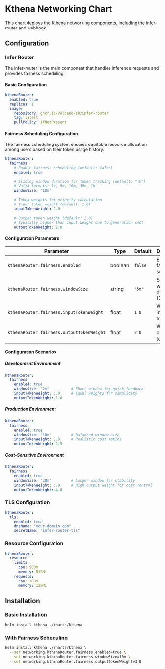 # Kthena Networking Chart

This chart deploys the Kthena networking components, including the infer-router and webhook.

## Configuration

### Infer Router

The infer-router is the main component that handles inference requests and provides fairness scheduling.

#### Basic Configuration

```yaml
kthenaRouter:
  enabled: true
  replicas: 1
  image:
    repository: ghcr.io/volcano-sh/infer-router
    tag: latest
    pullPolicy: IfNotPresent
```

#### Fairness Scheduling Configuration

The fairness scheduling system ensures equitable resource allocation among users based on their token usage history.

```yaml
kthenaRouter:
  fairness:
    # Enable fairness scheduling (default: false)
    enabled: true
    
    # Sliding window duration for token tracking (default: "1h")
    # Valid formats: 1m, 5m, 10m, 30m, 1h
    windowSize: "10m"
    
    # Token weights for priority calculation
    # Input token weight (default: 1.0)
    inputTokenWeight: 1.0
    
    # Output token weight (default: 2.0)
    # Typically higher than input weight due to generation cost
    outputTokenWeight: 2.0
```

#### Configuration Parameters

| Parameter | Type | Default | Description |
|-----------|------|---------|-------------|
| `kthenaRouter.fairness.enabled` | boolean | `false` | Enable fairness scheduling |
| `kthenaRouter.fairness.windowSize` | string | `"5m"` | Sliding window duration (1m-1h) |
| `kthenaRouter.fairness.inputTokenWeight` | float | `1.0` | Weight for input tokens (≥0) |
| `kthenaRouter.fairness.outputTokenWeight` | float | `2.0` | Weight for output tokens (≥0) |

#### Configuration Scenarios

##### Development Environment
```yaml
kthenaRouter:
  fairness:
    enabled: true
    windowSize: "2m"          # Short window for quick feedback
    inputTokenWeight: 1.0     # Equal weights for simplicity
    outputTokenWeight: 1.0
```

##### Production Environment
```yaml
kthenaRouter:
  fairness:
    enabled: true
    windowSize: "10m"         # Balanced window size
    inputTokenWeight: 1.0     # Realistic cost ratios
    outputTokenWeight: 2.5
```

##### Cost-Sensitive Environment
```yaml
kthenaRouter:
  fairness:
    enabled: true
    windowSize: "30m"         # Longer window for stability
    inputTokenWeight: 1.0     # High output weight for cost control
    outputTokenWeight: 4.0
```

### TLS Configuration

```yaml
kthenaRouter:
  tls:
    enabled: true
    dnsName: "your-domain.com"
    secretName: "infer-router-tls"
```

### Resource Configuration

```yaml
kthenaRouter:
  resource:
    limits:
      cpu: 500m
      memory: 512Mi
    requests:
      cpu: 100m
      memory: 128Mi
```

## Installation

### Basic Installation
```bash
helm install kthena ./charts/kthena
```

### With Fairness Scheduling
```bash
helm install kthena ./charts/kthena \
  --set networking.kthenaRouter.fairness.enabled=true \
  --set networking.kthenaRouter.fairness.windowSize=10m \
  --set networking.kthenaRouter.fairness.outputTokenWeight=3.0
```
